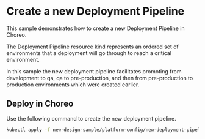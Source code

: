 # Create a new Deployment Pipeline
This sample demonstrates how to create a new Deployment Pipeline in Choreo. 

The Deployment Pipeline resource kind represents an ordered set of environments that a deployment will go through to reach a critical environment. 

In this sample the new deployment pipeline facilitates promoting from development to qa, qa to pre-production, and then from pre-production to production environments which were created earlier.

## Deploy in Choreo
Use the following command to create the new deployment pipeline.

```bash
kubectl apply -f new-design-sample/platform-config/new-deployment-pipeline/deployment-pipeline.yaml
```
